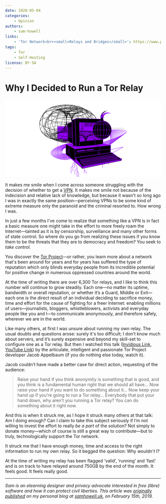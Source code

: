 ```yaml
---
date: 2020-05-04
categories:
    - Opinion
authors:
    - sam-howell
links:
    - 'Tor Network<br><small>Relays and Bridges</small>': https://www.privacyguides.org/tor/#relays-and-bridges
tags:
    - Tor
    - Self-Hosting
license: BY-SA
---
```

# Why I Decided to Run a Tor Relay

![Tor graphic](../assets/images/why-i-run-a-tor-relay/cover.png)

It makes me smile when I come across someone struggling with the decision of whether to get a [VPN](https://www.privacyguides.org/vpn/). It makes me smile not because of the indecision and relative lack of knowledge, but because it wasn't so long ago I was in exactly the same position—perceiving VPNs to be some kind of extreme measure only the paranoid and the criminal resorted to. How wrong I was.<!-- more -->

In just a few months I've come to realize that something like a VPN is in fact a basic measure one might take in the effort to more freely roam the Internet—tainted as it is by censorship, surveillance and many other forms of state control. So where do you go from realizing these issues if you know them to be the threats that they are to democracy and freedom? You seek to *take control*.

You discover the [Tor Project](https://www.torproject.org/)—or rather, you learn more about a network that's been around for years and for years has suffered the type of reputation which only blinds everyday people from its incredible potential for positive change in numerous oppressed countries around the world.

At the time of writing there are over 6,300 Tor relays, and I like to think this number will continue to grow steadily. Each one—no matter its uptime, bandwidth or overall reputation, or whether it’s a Guard, Middle or Exit—each one is the direct result of an individual deciding to sacrifice money, time and effort for the cause of fighting for a freer Internet: enabling millions of users—journalists, bloggers, whistleblowers, activists and everyday people like you and I—to communicate anonymously, and therefore safely, wherever we are in the world.

Like many others, at first I was unsure about running my own relay. The usual doubts and questions arose: surely it's too difficult; I don’t know much about servers, and it’s surely expensive and beyond my skill-set to configure one as a Tor relay. But then I watched this talk ([Invidious Link](https://invidious.privacyguides.net/watch?v=Wl5OQz0Ko8c), [YouTube Link](https://youtube.com/watch?v=Wl5OQz0Ko8c)) by the articulate, intelligent and passionate Tor Project developer Jacob Appelbaum (if you do nothing else today, watch it).

Jacob couldn’t have made a better case for direct action, requesting of the audience:

> Raise your hand if you think anonymity is something that is good, and you think is a fundamental human right that we should all have...
> Now raise your hand if you want to do something about it...
> Now keep your hand up if you’re going to run a Tor relay...
> Everybody that put your hand down, why aren’t you running a Tor relay? You can do something about it right now.

And this is when it struck me, as I hope it struck many others at that talk: Am I doing enough? Can I claim to take this subject seriously if I’m not willing to invest the effort to really *be a part* of the solution? Not simply to donate money—which of course is still a great way to contribute—but to truly, technologically support the Tor network.

It struck me that I have enough money, time and access to the right information to run my own relay. So it begged the question: Why *wouldn’t* I?

At the time of writing my relay has been flagged ‘valid’, ‘running’ and ‘fast’ and is on track to have relayed around 750GB by the end of the month. It feels good. It feels really good.

---

*Sam is an elearning designer and privacy advocate interested in free (libre) software and how it can protect civil liberties. This article was [originally published](https://web.archive.org/web/20200508115203/https://samhowell.uk/dark/blog/blog-Tor_Relay.html) on my personal blog at [samhowell.uk](https://samhowell.uk), on February 15th, 2019.*
